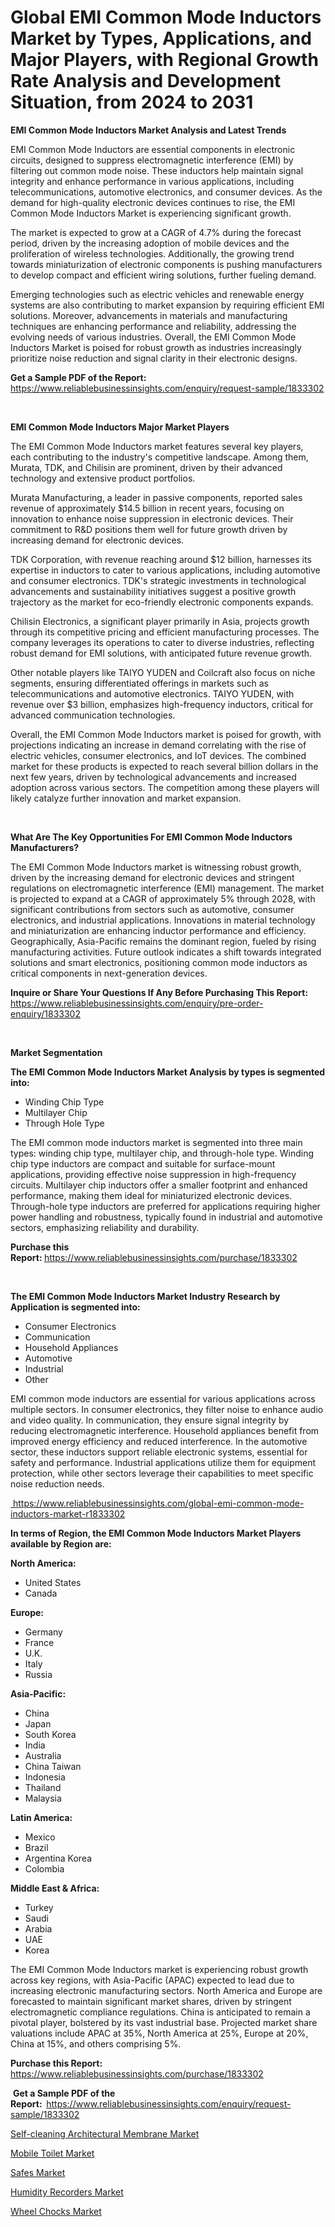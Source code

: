 <p><h1>Global EMI Common Mode Inductors Market by Types, Applications, and Major Players, with Regional Growth Rate Analysis and Development Situation, from 2024 to 2031</h1></p><p><strong>EMI Common Mode Inductors Market Analysis and Latest Trends</strong></p>
<p><p>EMI Common Mode Inductors are essential components in electronic circuits, designed to suppress electromagnetic interference (EMI) by filtering out common mode noise. These inductors help maintain signal integrity and enhance performance in various applications, including telecommunications, automotive electronics, and consumer devices. As the demand for high-quality electronic devices continues to rise, the EMI Common Mode Inductors Market is experiencing significant growth.</p><p>The market is expected to grow at a CAGR of 4.7% during the forecast period, driven by the increasing adoption of mobile devices and the proliferation of wireless technologies. Additionally, the growing trend towards miniaturization of electronic components is pushing manufacturers to develop compact and efficient wiring solutions, further fueling demand.</p><p>Emerging technologies such as electric vehicles and renewable energy systems are also contributing to market expansion by requiring efficient EMI solutions. Moreover, advancements in materials and manufacturing techniques are enhancing performance and reliability, addressing the evolving needs of various industries. Overall, the EMI Common Mode Inductors Market is poised for robust growth as industries increasingly prioritize noise reduction and signal clarity in their electronic designs.</p></p>
<p><strong>Get a Sample PDF of the Report:&nbsp;</strong> <a href="https://www.reliablebusinessinsights.com/enquiry/request-sample/1833302?utm_campaign=1759&utm_medium=2&utm_source=Github&utm_content=ia&utm_term=19102024&utm_id=emi-common-mode-inductors">https://www.reliablebusinessinsights.com/enquiry/request-sample/1833302</a></p>
<p>&nbsp;</p>
<p><strong>EMI Common Mode Inductors Major Market Players</strong></p>
<p><p>The EMI Common Mode Inductors market features several key players, each contributing to the industry's competitive landscape. Among them, Murata, TDK, and Chilisin are prominent, driven by their advanced technology and extensive product portfolios. </p><p>Murata Manufacturing, a leader in passive components, reported sales revenue of approximately $14.5 billion in recent years, focusing on innovation to enhance noise suppression in electronic devices. Their commitment to R&D positions them well for future growth driven by increasing demand for electronic devices.</p><p>TDK Corporation, with revenue reaching around $12 billion, harnesses its expertise in inductors to cater to various applications, including automotive and consumer electronics. TDK's strategic investments in technological advancements and sustainability initiatives suggest a positive growth trajectory as the market for eco-friendly electronic components expands.</p><p>Chilisin Electronics, a significant player primarily in Asia, projects growth through its competitive pricing and efficient manufacturing processes. The company leverages its operations to cater to diverse industries, reflecting robust demand for EMI solutions, with anticipated future revenue growth.</p><p>Other notable players like TAIYO YUDEN and Coilcraft also focus on niche segments, ensuring differentiated offerings in markets such as telecommunications and automotive electronics. TAIYO YUDEN, with revenue over $3 billion, emphasizes high-frequency inductors, critical for advanced communication technologies.</p><p>Overall, the EMI Common Mode Inductors market is poised for growth, with projections indicating an increase in demand correlating with the rise of electric vehicles, consumer electronics, and IoT devices. The combined market for these products is expected to reach several billion dollars in the next few years, driven by technological advancements and increased adoption across various sectors. The competition among these players will likely catalyze further innovation and market expansion.</p></p>
<p>&nbsp;</p>
<p><strong>What Are The Key Opportunities For EMI Common Mode Inductors Manufacturers?</strong></p>
<p><p>The EMI Common Mode Inductors market is witnessing robust growth, driven by the increasing demand for electronic devices and stringent regulations on electromagnetic interference (EMI) management. The market is projected to expand at a CAGR of approximately 5% through 2028, with significant contributions from sectors such as automotive, consumer electronics, and industrial applications. Innovations in material technology and miniaturization are enhancing inductor performance and efficiency. Geographically, Asia-Pacific remains the dominant region, fueled by rising manufacturing activities. Future outlook indicates a shift towards integrated solutions and smart electronics, positioning common mode inductors as critical components in next-generation devices.</p></p>
<p><strong>Inquire or Share Your Questions If Any Before Purchasing This Report:</strong> <a href="https://www.reliablebusinessinsights.com/enquiry/pre-order-enquiry/1833302?utm_campaign=1759&utm_medium=2&utm_source=Github&utm_content=ia&utm_term=19102024&utm_id=emi-common-mode-inductors">https://www.reliablebusinessinsights.com/enquiry/pre-order-enquiry/1833302</a></p>
<p>&nbsp;</p>
<p><strong>Market Segmentation</strong></p>
<p><strong>The EMI Common Mode Inductors Market Analysis by types is segmented into:</strong></p>
<p><ul><li>Winding Chip Type</li><li>Multilayer Chip</li><li>Through Hole Type</li></ul></p>
<p><p>The EMI common mode inductors market is segmented into three main types: winding chip type, multilayer chip, and through-hole type. Winding chip type inductors are compact and suitable for surface-mount applications, providing effective noise suppression in high-frequency circuits. Multilayer chip inductors offer a smaller footprint and enhanced performance, making them ideal for miniaturized electronic devices. Through-hole type inductors are preferred for applications requiring higher power handling and robustness, typically found in industrial and automotive sectors, emphasizing reliability and durability.</p></p>
<p><strong>Purchase this Report:&nbsp;</strong><a href="https://www.reliablebusinessinsights.com/purchase/1833302?utm_campaign=1759&utm_medium=2&utm_source=Github&utm_content=ia&utm_term=19102024&utm_id=emi-common-mode-inductors">https://www.reliablebusinessinsights.com/purchase/1833302</a></p>
<p>&nbsp;</p>
<p><strong>The EMI Common Mode Inductors Market Industry Research by Application is segmented into:</strong></p>
<p><ul><li>Consumer Electronics</li><li>Communication</li><li>Household Appliances</li><li>Automotive</li><li>Industrial</li><li>Other</li></ul></p>
<p><p>EMI common mode inductors are essential for various applications across multiple sectors. In consumer electronics, they filter noise to enhance audio and video quality. In communication, they ensure signal integrity by reducing electromagnetic interference. Household appliances benefit from improved energy efficiency and reduced interference. In the automotive sector, these inductors support reliable electronic systems, essential for safety and performance. Industrial applications utilize them for equipment protection, while other sectors leverage their capabilities to meet specific noise reduction needs.</p></p>
<p><a href="https://www.reliablebusinessinsights.com/global-emi-common-mode-inductors-market-r1833302?utm_campaign=1759&utm_medium=2&utm_source=Github&utm_content=ia&utm_term=19102024&utm_id=emi-common-mode-inductors">&nbsp;https://www.reliablebusinessinsights.com/global-emi-common-mode-inductors-market-r1833302</a></p>
<p><strong>In terms of Region, the EMI Common Mode Inductors Market Players available by Region are:</strong></p>
<p>
    <p> <strong> North America: </strong>
        <ul>
            <li>United States</li>
            <li>Canada</li>
        </ul>
        </p> 
    <p> <strong> Europe: </strong>
        <ul>
            <li>Germany</li>
            <li>France</li>
            <li>U.K.</li>
            <li>Italy</li>
            <li>Russia</li>
        </ul>
        </p> 
    <p> <strong> Asia-Pacific: </strong>
        <ul>
            <li>China</li>
            <li>Japan</li>
            <li>South Korea</li>
            <li>India</li>
            <li>Australia</li>
            <li>China Taiwan</li>
            <li>Indonesia</li>
            <li>Thailand</li>
            <li>Malaysia</li>
        </ul>
        </p> 
    <p> <strong> Latin America: </strong>
        <ul>
            <li>Mexico</li>
            <li>Brazil</li>
            <li>Argentina Korea</li>
            <li>Colombia</li>
        </ul>
        </p> 
    <p> <strong> Middle East & Africa: </strong>
        <ul>
            <li>Turkey</li>
            <li>Saudi</li>
            <li>Arabia</li>
            <li>UAE</li>
            <li>Korea</li>
        </ul>
    </p>
    </p>
<p><p>The EMI Common Mode Inductors market is experiencing robust growth across key regions, with Asia-Pacific (APAC) expected to lead due to increasing electronic manufacturing sectors. North America and Europe are forecasted to maintain significant market shares, driven by stringent electromagnetic compliance regulations. China is anticipated to remain a pivotal player, bolstered by its vast industrial base. Projected market share valuations include APAC at 35%, North America at 25%, Europe at 20%, China at 15%, and others comprising 5%.</p></p>
<p><strong>Purchase this Report: </strong><a href="https://www.reliablebusinessinsights.com/purchase/1833302?utm_campaign=1759&utm_medium=2&utm_source=Github&utm_content=ia&utm_term=19102024&utm_id=emi-common-mode-inductors">https://www.reliablebusinessinsights.com/purchase/1833302</a></p>
<p>&nbsp;<strong>Get a Sample PDF of the Report:&nbsp;&nbsp;</strong><a href="https://www.reliablebusinessinsights.com/enquiry/request-sample/1833302?utm_campaign=1759&utm_medium=2&utm_source=Github&utm_content=ia&utm_term=19102024&utm_id=emi-common-mode-inductors">https://www.reliablebusinessinsights.com/enquiry/request-sample/1833302</a></p>
<p><strong></strong></p>
<p><p><a href="https://github.com/AbbasMahmud554/Market-Research-Report-List-1/blob/main/self-cleaning-architectural-membrane-market.md?utm_campaign=1759&utm_medium=2&utm_source=Github&utm_content=ia&utm_term=19102024&utm_id=emi-common-mode-inductors">Self-cleaning Architectural Membrane Market</a></p><p><a href="https://www.linkedin.com/pulse/mobile-toilet-market-global-share-ranking-overall-sales-jvhgf?utm_campaign=1759&utm_medium=2&utm_source=Github&utm_content=ia&utm_term=19102024&utm_id=emi-common-mode-inductors">Mobile Toilet Market</a></p><p><a href="https://www.linkedin.com/pulse/safes-market-revolution-2024-2031-trends-shaping-next-8hoaf?utm_campaign=1759&utm_medium=2&utm_source=Github&utm_content=ia&utm_term=19102024&utm_id=emi-common-mode-inductors">Safes Market</a></p><p><a href="https://www.linkedin.com/pulse/global-humidity-recorders-industry-analysis-report-market-tv3of?utm_campaign=1759&utm_medium=2&utm_source=Github&utm_content=ia&utm_term=19102024&utm_id=emi-common-mode-inductors">Humidity Recorders Market</a></p><p><a href="https://www.linkedin.com/pulse/sustainability-trends-wheel-chocks-industry-market-implications-4e1vf?utm_campaign=1759&utm_medium=2&utm_source=Github&utm_content=ia&utm_term=19102024&utm_id=emi-common-mode-inductors">Wheel Chocks Market</a></p></p>